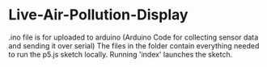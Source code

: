 # Live-Air-Pollution-Display
.ino file is for uploaded to arduino (Arduino Code for collecting sensor data and sending it over serial)
The files in the folder contain everything needed to run the p5.js sketch locally. Running 'index' launches the sketch.
